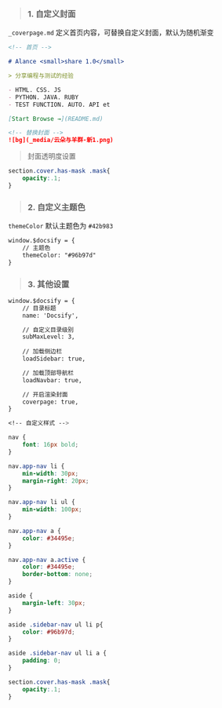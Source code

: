 <!-- 自定义设置 -->

> ###  1. 自定义封面

`_coverpage.md` 定义首页内容，可替换自定义封面，默认为随机渐变

```_coverpage.md 
<!-- 首页 -->

# Alance <small>share 1.0</small>

> 分享编程与测试的经验

- HTML. CSS. JS
- PYTHON. JAVA. RUBY
- TEST FUNCTION. AUTO. API et

[Start Browse →](README.md)

<!-- 替换封面 -->
![bg](_media/云朵与羊群-新1.png)

```

> 封面透明度设置

```style.css
section.cover.has-mask .mask{
    opacity:.1;
}
```

> ###  2. 自定义主题色

`themeColor` 默认主题色为 `#42b983`

```index.html
window.$docsify = {
    // 主题色
    themeColor: "#96b97d"
}
```

> ###  3. 其他设置

```index.html
window.$docsify = {
    // 目录标题
    name: 'Docsify',

    // 自定义目录级别
    subMaxLevel: 3,
    
    // 加载侧边栏
    loadSidebar: true,

    // 加载顶部导航栏
    loadNavbar: true,

    // 开启渲染封面
    coverpage: true,
}
```

```style.css
<!-- 自定义样式 -->

nav {
    font: 16px bold;
}

nav.app-nav li {
    min-width: 30px;
    margin-right: 20px;
}

nav.app-nav li ul {
    min-width: 100px;
}

nav.app-nav a {
    color: #34495e;
}

nav.app-nav a.active {
    color: #34495e;
    border-bottom: none;
}

aside {
    margin-left: 30px;
}

aside .sidebar-nav ul li p{
    color: #96b97d;
}

aside .sidebar-nav ul li a {
    padding: 0;
}

section.cover.has-mask .mask{
    opacity:.1;
}
```
